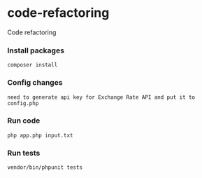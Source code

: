 # code-refactoring
Code refactoring

### Install packages
`composer install`

### Config changes
`need to generate api key for Exchange Rate API and put it to config.php`

### Run code

`php app.php input.txt`

### Run tests
`vendor/bin/phpunit tests`
